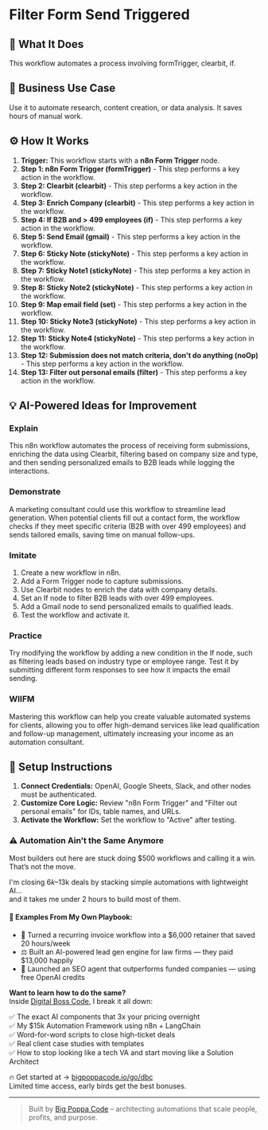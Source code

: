 # Filter Form Send Triggered

## 🚀 What It Does
This workflow automates a process involving formTrigger, clearbit, if.

## 💼 Business Use Case
Use it to automate research, content creation, or data analysis. It saves hours of manual work.

## ⚙️ How It Works
1.  **Trigger:** This workflow starts with a **n8n Form Trigger** node.
2. **Step 1: n8n Form Trigger (formTrigger)** - This step performs a key action in the workflow.
3. **Step 2: Clearbit (clearbit)** - This step performs a key action in the workflow.
4. **Step 3: Enrich Company (clearbit)** - This step performs a key action in the workflow.
5. **Step 4: If B2B and > 499 employees (if)** - This step performs a key action in the workflow.
6. **Step 5: Send Email (gmail)** - This step performs a key action in the workflow.
7. **Step 6: Sticky Note (stickyNote)** - This step performs a key action in the workflow.
8. **Step 7: Sticky Note1 (stickyNote)** - This step performs a key action in the workflow.
9. **Step 8: Sticky Note2 (stickyNote)** - This step performs a key action in the workflow.
10. **Step 9: Map email field (set)** - This step performs a key action in the workflow.
11. **Step 10: Sticky Note3 (stickyNote)** - This step performs a key action in the workflow.
12. **Step 11: Sticky Note4 (stickyNote)** - This step performs a key action in the workflow.
13. **Step 12: Submission does not match criteria, don't do anything (noOp)** - This step performs a key action in the workflow.
14. **Step 13: Filter out personal emails (filter)** - This step performs a key action in the workflow.

## 💡 AI-Powered Ideas for Improvement
### Explain
This n8n workflow automates the process of receiving form submissions, enriching the data using Clearbit, filtering based on company size and type, and then sending personalized emails to B2B leads while logging the interactions.

### Demonstrate
A marketing consultant could use this workflow to streamline lead generation. When potential clients fill out a contact form, the workflow checks if they meet specific criteria (B2B with over 499 employees) and sends tailored emails, saving time on manual follow-ups.

### Imitate
1. Create a new workflow in n8n.
2. Add a Form Trigger node to capture submissions.
3. Use Clearbit nodes to enrich the data with company details.
4. Set an If node to filter B2B leads with over 499 employees.
5. Add a Gmail node to send personalized emails to qualified leads.
6. Test the workflow and activate it.

### Practice
Try modifying the workflow by adding a new condition in the If node, such as filtering leads based on industry type or employee range. Test it by submitting different form responses to see how it impacts the email sending.

### WIIFM
Mastering this workflow can help you create valuable automated systems for clients, allowing you to offer high-demand services like lead qualification and follow-up management, ultimately increasing your income as an automation consultant.

## 🔧 Setup Instructions
1. **Connect Credentials:** OpenAI, Google Sheets, Slack, and other nodes must be authenticated.
2. **Customize Core Logic:** Review "n8n Form Trigger" and "Filter out personal emails" for IDs, table names, and URLs.
3. **Activate the Workflow:** Set the workflow to "Active" after testing.

### ⚠️ Automation Ain’t the Same Anymore

Most builders out here are stuck doing $500 workflows and calling it a win.  
That’s not the move.  

I'm closing $6k–$13k deals by stacking simple automations with lightweight AI...  
and it takes me under 2 hours to build most of them.

#### 🧠 Examples From My Own Playbook:
- 🔁 Turned a recurring invoice workflow into a $6,000 retainer that saved 20 hours/week  
- ⚖️ Built an AI-powered lead gen engine for law firms — they paid $13,000 happily  
- 🚀 Launched an SEO agent that outperforms funded companies — using free OpenAI credits  

**Want to learn how to do the same?**  
Inside [Digital Boss Code](https://bigpoppacode.io/go/dbc), I break it all down:

✅ The exact AI components that 3x your pricing overnight  
✅ My $15k Automation Framework using n8n + LangChain  
✅ Word-for-word scripts to close high-ticket deals  
✅ Real client case studies with templates  
✅ How to stop looking like a tech VA and start moving like a Solution Architect  

🔥 Get started at → [bigpoppacode.io/go/dbc](https://bigpoppacode.io/go/dbc)  
Limited time access, early birds get the best bonuses.

---
> Built by [Big Poppa Code](https://bigpoppacode.io) – architecting automations that scale people, profits, and purpose.
